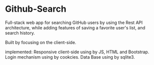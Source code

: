 # Github-Search
Full-stack web app for searching GitHub users by using the Rest API architecture, 
while adding features of saving a favorite user's list, and search history.

Built by focusing on the client-side.

implemented:
Responsive client-side using by JS, HTML and Bootstrap.
Login mechanism using by cookcies.
Data Base using by sqlite3.

